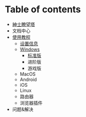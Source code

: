 # Table of contents

* [紳士瞭望塔](README.md)
* 文档中心
* [使用教程](shi-yong-jiao-cheng/README.md)
  * [设置信息](shi-yong-jiao-cheng/she-zhi-xin-xi.md)
  * [Windows](shi-yong-jiao-cheng/windows/README.md)
    * [标准版](shi-yong-jiao-cheng/windows/biao-zhun-ban.md)
    * 进阶版
    * 游戏版
  * MacOS
  * Android
  * iOS
  * Linux
  * 路由器
  * 浏览器插件
* 问题&解决

